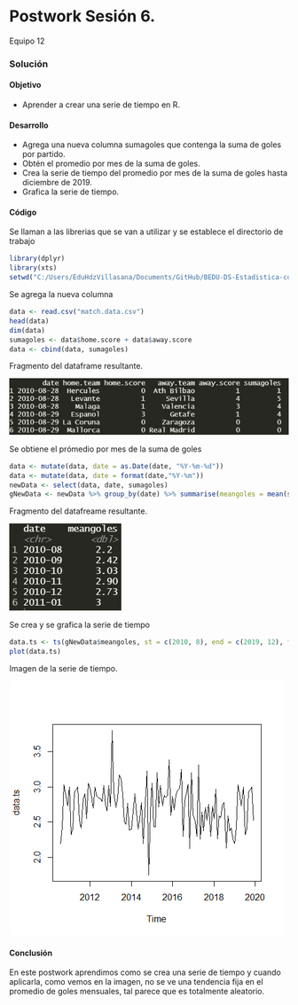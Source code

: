 # Postwork Sesión 6.
Equipo 12
### Solución

#### Objetivo
* Aprender a crear una serie de tiempo en R.

#### Desarrollo
* Agrega una nueva columna sumagoles que contenga la suma de goles por partido.
* Obtén el promedio por mes de la suma de goles.
* Crea la serie de tiempo del promedio por mes de la suma de goles hasta diciembre de 2019. 
* Grafica la serie de tiempo.

#### Código
Se llaman a las librerias que se van a utilizar y se establece el directorio de trabajo
```R
library(dplyr)
library(xts)
setwd("C:/Users/EduHdzVillasana/Documents/GitHub/BEDU-DS-Estadistica-con-R/Postwork Sesion 6/Postwork Files")
```
Se agrega la nueva columna
```R
data <- read.csv("match.data.csv")
head(data)
dim(data)
sumagoles <- data$home.score + data$away.score
data <- cbind(data, sumagoles)
```
Fragmento del dataframe resultante.

![PCTABLA](https://github.com/CristopherCano/BEDU-DS-Estadistica-con-R/blob/master/Postwork%20Sesion%206/Imagenes/1.png)

Se obtiene el prómedio por mes de la suma de goles
```R
data <- mutate(data, date = as.Date(date, "%Y-%m-%d"))
data <- mutate(data, date = format(date,"%Y-%m"))
newData <- select(data, date, sumagoles)
gNewData <- newData %>% group_by(date) %>% summarise(meangoles = mean(sumagoles))
```
Fragmento del datafreame resultante.

![PCTABLA](https://github.com/CristopherCano/BEDU-DS-Estadistica-con-R/blob/master/Postwork%20Sesion%206/Imagenes/2.png)

Se crea y se grafica la serie de tiempo
```R
data.ts <- ts(gNewData$meangoles, st = c(2010, 8), end = c(2019, 12), fr = 12)
plot(data.ts)
```
Imagen de la serie de tiempo.

![PCTABLA](https://github.com/CristopherCano/BEDU-DS-Estadistica-con-R/blob/master/Postwork%20Sesion%206/Imagenes/3.png)

#### Conclusión
En este postwork aprendimos como se crea una serie de tiempo y cuando aplicarla, como vemos en la imagen, no se ve una tendencia fija en el promedio de goles mensuales, tal parece que es totalmente aleatorio.
